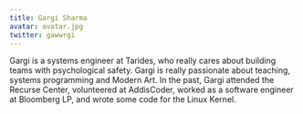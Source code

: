 ```yaml
---
title: Gargi Sharma
avatar: avatar.jpg
twitter: gawwrgi
---
```


Gargi is a systems engineer at Tarides, who really cares about building teams with psychological safety. Gargi is really passionate about teaching, systems programming and Modern Art. In the past, Gargi attended the Recurse Center, volunteered at AddisCoder, worked as a software engineer at Bloomberg LP, and wrote some code for the Linux Kernel.

